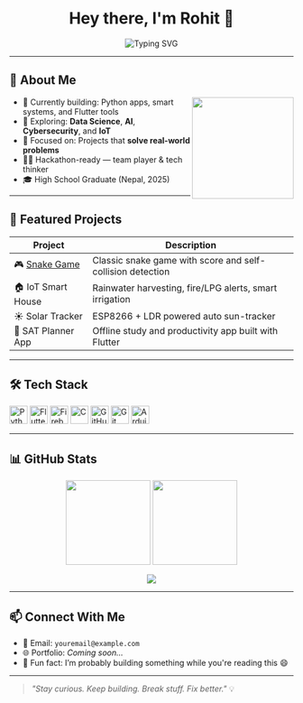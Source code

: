<h1 align="center">Hey there, I'm Rohit 👋</h1>

<p align="center">
  <img src="https://readme-typing-svg.herokuapp.com?font=Fira+Code&weight=500&size=22&pause=1000&center=true&vCenter=true&width=450&lines=High+School+Graduate+%7C+Python+Dev;IoT+%7C+App+Dev+%7C+Hackathons;Learning+Data+Science+%7C+Cybersecurity;Building+Tech+That+Matters+🚀" alt="Typing SVG" />
</p>

---

## 🧠 About Me

<img align="right" height="180" src="https://media.tenor.com/GfSX-u7VGM4AAAAM/coding.gif" />

- 🔭 Currently building: Python apps, smart systems, and Flutter tools  
- 🚀 Exploring: **Data Science**, **AI**, **Cybersecurity**, and **IoT**  
- 🎯 Focused on: Projects that **solve real-world problems**  
- 👨‍🔬 Hackathon-ready — team player & tech thinker  
- 🎓 High School Graduate (Nepal, 2025)

---

## 🚀 Featured Projects

| Project | Description |
|--------|-------------|
| 🎮 [Snake Game](https://github.com/Code4Sake/Snake_game) | Classic snake game with score and self-collision detection |
| 🏠 IoT Smart House | Rainwater harvesting, fire/LPG alerts, smart irrigation |
| ☀️ Solar Tracker | ESP8266 + LDR powered auto sun-tracker |
| 📱 SAT Planner App | Offline study and productivity app built with Flutter |

---

## 🛠️ Tech Stack

<p align="left">
  <img src="https://cdn.jsdelivr.net/gh/devicons/devicon/icons/python/python-original.svg" height="32" alt="Python" />
  <img src="https://cdn.jsdelivr.net/gh/devicons/devicon/icons/flutter/flutter-original.svg" height="32" alt="Flutter" />
  <img src="https://cdn.jsdelivr.net/gh/devicons/devicon/icons/firebase/firebase-plain.svg" height="32" alt="Firebase" />
  <img src="https://cdn.jsdelivr.net/gh/devicons/devicon/icons/c/c-original.svg" height="32" alt="C" />
  <img src="https://cdn.jsdelivr.net/gh/devicons/devicon/icons/github/github-original.svg" height="32" alt="GitHub" />
  <img src="https://cdn.jsdelivr.net/gh/devicons/devicon/icons/git/git-original.svg" height="32" alt="Git" />
  <img src="https://cdn.jsdelivr.net/gh/devicons/devicon/icons/arduino/arduino-original.svg" height="32" alt="Arduino" />
</p>

---

## 📊 GitHub Stats

<p align="center">
  <img height="150" src="https://github-readme-stats.vercel.app/api?username=Code4Sake&show_icons=true&theme=tokyonight&hide_border=true" />
  <img height="150" src="https://github-readme-stats.vercel.app/api/top-langs/?username=Code4Sake&layout=compact&theme=tokyonight&hide_border=true" />
</p>

<p align="center">
  <img src="https://streak-stats.demolab.com?user=Code4Sake&theme=tokyonight&hide_border=true" />
</p>

---

## 📫 Connect With Me

- 📧 Email: `youremail@example.com`
- 🌐 Portfolio: _Coming soon..._
- 🎯 Fun fact: I’m probably building something while you're reading this 😄

---

> _"Stay curious. Keep building. Break stuff. Fix better."_ 💡

